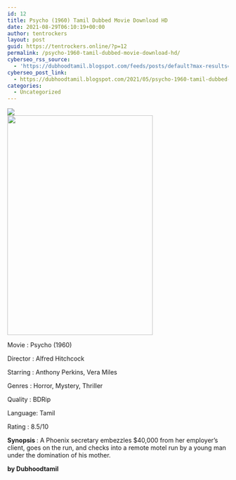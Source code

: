 ```yaml
---
id: 12
title: Psycho (1960) Tamil Dubbed Movie Download HD
date: 2021-08-29T06:10:19+00:00
author: tentrockers
layout: post
guid: https://tentrockers.online/?p=12
permalink: /psycho-1960-tamil-dubbed-movie-download-hd/
cyberseo_rss_source:
  - 'https://dubhoodtamil.blogspot.com/feeds/posts/default?max-results=150&start-index=1'
cyberseo_post_link:
  - https://dubhoodtamil.blogspot.com/2021/05/psycho-1960-tamil-dubbed-movie-download.html
categories:
  - Uncategorized
---
```

<div class="media_block">
  <img src="https://1.bp.blogspot.com/-YiyJi5U2ypU/XqF355-Br2I/AAAAAAAAAsM/qQuMgnI2XVsgB96_g2MiKk2G4KQJKRtHwCNcBGAsYHQ/s72-w331-h500-c/1_Xxk3jsP8QVGtJWLyCZ6c6Q.jpeg" class="media_thumbnail" />
</div>

<div dir="ltr" trbidi="on" readability="18.617511520737">
  <div class="separator">
    <a href="https://1.bp.blogspot.com/-YiyJi5U2ypU/XqF355-Br2I/AAAAAAAAAsM/qQuMgnI2XVsgB96_g2MiKk2G4KQJKRtHwCNcBGAsYHQ/s1600/1_Xxk3jsP8QVGtJWLyCZ6c6Q.jpeg"><img loading="lazy" border="0" data-original-height="1500" data-original-width="1000" height="500" src="https://1.bp.blogspot.com/-YiyJi5U2ypU/XqF355-Br2I/AAAAAAAAAsM/qQuMgnI2XVsgB96_g2MiKk2G4KQJKRtHwCNcBGAsYHQ/w331-h500/1_Xxk3jsP8QVGtJWLyCZ6c6Q.jpeg" width="331" /></a>
  </div>
  
  <p>
    Movie<span> </span>:<span> </span>Psycho (1960)
  </p>
  
  <p>
    <span>Director</span><span> </span><span>:</span><span> </span><span>Alfred Hitchcock</span>
  </p>
  
  <p>
    <span>Starring</span><span> </span><span>:</span><span> </span><span>Anthony Perkins, Vera Miles</span>
  </p>
  
  <p>
    <span>Genres</span><span> </span><span>:</span><span> </span><span>Horror, Mystery, Thriller</span>
  </p>
  
  <p>
    <span>Quality</span><span> </span><span>:</span><span> </span><span>BDRip</span>
  </p>
  
  <p>
    <span>Language</span><span>:</span><span> </span><span>Tamil</span>
  </p>
  
  <p>
    <span>Rating</span><span> </span><span>:</span><span> </span><span>8.5/10</span>
  </p>
  
  <p>
    <span><b>Synopsis </b>: A Phoenix secretary embezzles $40,000 from her employer&#8217;s client, goes on the run, and checks into a remote motel run by a young man under the domination of his mother.</span>
  </p>
  
  <p>
    <span><b>by Dubhoodtamil</b></span>
  </p></p>
</div>
